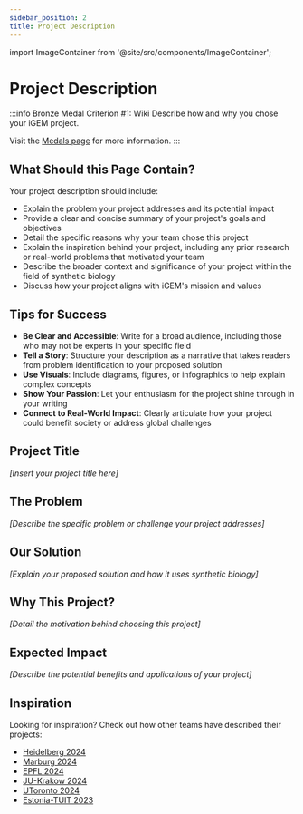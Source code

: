 ```yaml
---
sidebar_position: 2
title: Project Description
---
```


import ImageContainer from '@site/src/components/ImageContainer';

# Project Description

:::info Bronze Medal Criterion #1: Wiki
Describe how and why you chose your iGEM project.

Visit the [Medals page](https://competition.igem.org/judging/medals) for more information.
:::

## What Should this Page Contain?

Your project description should include:

- Explain the problem your project addresses and its potential impact
- Provide a clear and concise summary of your project's goals and objectives
- Detail the specific reasons why your team chose this project
- Explain the inspiration behind your project, including any prior research or real-world problems that motivated your team
- Describe the broader context and significance of your project within the field of synthetic biology
- Discuss how your project aligns with iGEM's mission and values

## Tips for Success

- **Be Clear and Accessible**: Write for a broad audience, including those who may not be experts in your specific field
- **Tell a Story**: Structure your description as a narrative that takes readers from problem identification to your proposed solution
- **Use Visuals**: Include diagrams, figures, or infographics to help explain complex concepts
- **Show Your Passion**: Let your enthusiasm for the project shine through in your writing
- **Connect to Real-World Impact**: Clearly articulate how your project could benefit society or address global challenges

## Project Title

*[Insert your project title here]*

## The Problem

*[Describe the specific problem or challenge your project addresses]*

<ImageContainer 
  src="/img/project-overview.svg" 
  alt="Project Overview Diagram" 
  caption="Figure 1: Overview of the problem our project addresses and its broader context"
  width="100%"
/>

## Our Solution

*[Explain your proposed solution and how it uses synthetic biology]*

<div style={{display: 'flex', gap: '1rem', flexWrap: 'wrap', margin: '2rem 0'}}>
  <div style={{flex: '1', minWidth: '300px'}}>
    <ImageContainer 
      src="/img/solution-diagram.svg" 
      alt="Solution Architecture" 
      caption="Figure 2: Our synthetic biology solution architecture"
      width="100%"
    />
  </div>
  <div style={{flex: '1', minWidth: '300px'}}>
    <ImageContainer 
      src="/img/biological-pathway.svg" 
      alt="Biological Pathway" 
      caption="Figure 3: Key biological pathways involved in our approach"
      width="100%"
    />
  </div>
</div>

## Why This Project?

*[Detail the motivation behind choosing this project]*

## Expected Impact

*[Describe the potential benefits and applications of your project]*

<ImageContainer 
  src="/img/impact-visualization.svg" 
  alt="Expected Impact" 
  caption="Figure 4: Visualization of our project's potential impact on society and the environment"
  width="80%"
  className="center"
/>

## Inspiration

Looking for inspiration? Check out how other teams have described their projects:

- [Heidelberg 2024](https://2024.igem.wiki/heidelberg/description)
- [Marburg 2024](https://2024.igem.wiki/marburg/description)
- [EPFL 2024](https://2024.igem.wiki/epfl/description)
- [JU-Krakow 2024](https://2024.igem.wiki/ju-krakow/description)
- [UToronto 2024](https://2024.igem.wiki/utoronto/description)
- [Estonia-TUIT 2023](https://2023.igem.wiki/estonia-tuit/description)